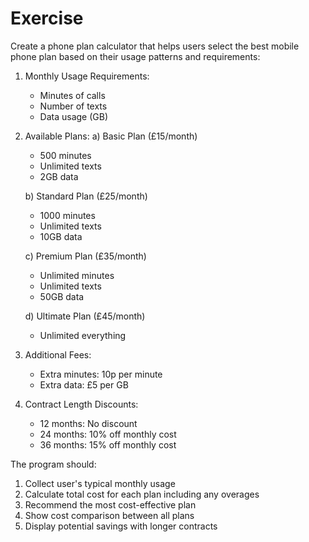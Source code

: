 # Exercise

Create a phone plan calculator that helps users select the best mobile phone plan based on their usage patterns and requirements:

1. Monthly Usage Requirements:
   - Minutes of calls
   - Number of texts
   - Data usage (GB)

2. Available Plans:
   a) Basic Plan (£15/month)
      - 500 minutes
      - Unlimited texts
      - 2GB data
   
   b) Standard Plan (£25/month)
      - 1000 minutes
      - Unlimited texts
      - 10GB data
   
   c) Premium Plan (£35/month)
      - Unlimited minutes
      - Unlimited texts
      - 50GB data
   
   d) Ultimate Plan (£45/month)
      - Unlimited everything

3. Additional Fees:
   - Extra minutes: 10p per minute
   - Extra data: £5 per GB

4. Contract Length Discounts:
   - 12 months: No discount
   - 24 months: 10% off monthly cost
   - 36 months: 15% off monthly cost

The program should:
1. Collect user's typical monthly usage
2. Calculate total cost for each plan including any overages
3. Recommend the most cost-effective plan
4. Show cost comparison between all plans
5. Display potential savings with longer contracts
